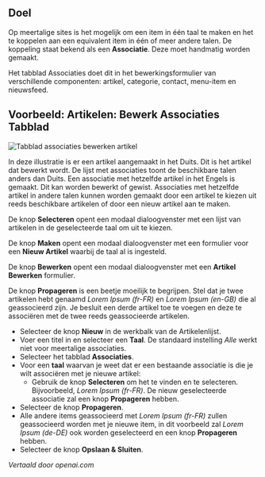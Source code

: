 <!-- Filename: Help4.x:Edit_Associations  / Display title: Bewerk Associaties -->

## Doel

Op meertalige sites is het mogelijk om een item in één taal te maken en
het te koppelen aan een equivalent item in één of meer andere talen. De koppeling
staat bekend als een **Associatie**. Deze moet handmatig worden gemaakt.

Het tabblad Associaties doet dit in het bewerkingsformulier van verschillende componenten: artikel,
categorie, contact, menu-item en nieuwsfeed.

## Voorbeeld: Artikelen: Bewerk Associaties Tabblad

![Tabblad associaties bewerken artikel](../../../nl/images/common-elements/articles-edit-association-tab.png)

In deze illustratie is er een artikel aangemaakt in het Duits. Dit is het artikel dat bewerkt wordt. De lijst met associaties toont de beschikbare talen anders dan Duits. Een associatie met hetzelfde artikel in het Engels is gemaakt. Dit kan worden bewerkt of gewist. Associaties met hetzelfde artikel in andere talen kunnen worden gemaakt door een artikel te kiezen uit reeds beschikbare artikelen of door een nieuw artikel aan te maken.

De knop **Selecteren** opent een modaal dialoogvenster met een lijst van artikelen in de geselecteerde taal om uit te kiezen.

De knop **Maken** opent een modaal dialoogvenster met een formulier voor een **Nieuw Artikel** waarbij de taal al is ingesteld.

De knop **Bewerken** opent een modaal dialoogvenster met een **Artikel Bewerken** formulier.

De knop **Propageren** is een beetje moeilijk te begrijpen. Stel dat je twee artikelen hebt genaamd *Lorem Ipsum (fr-FR)* en *Lorem Ipsum (en-GB)* die al geassocieerd zijn. Je besluit een derde artikel toe te voegen en deze te associëren met de twee reeds geassocieerde artikelen.

* Selecteer de knop **Nieuw** in de werkbalk van de Artikelenlijst.
* Voer een titel in en selecteer een **Taal**. De standaard instelling *Alle* werkt niet voor meertalige associaties.
* Selecteer het tabblad **Associaties**.
* Voor een **taal** waarvan je weet dat er een bestaande associatie is die je wilt associëren met je nieuwe artikel:
    * Gebruik de knop **Selecteren** om het te vinden en te selecteren. Bijvoorbeeld, *Lorem Ipsum (fr-FR)*. De nieuw geselecteerde associatie zal een knop **Propageren** hebben.
* Selecteer de knop **Propageren**.
* Alle andere items geassocieerd met *Lorem Ipsum (fr-FR)* zullen geassocieerd worden met je nieuwe item, in dit voorbeeld zal *Lorem Ipsum (de-DE)* ook worden geselecteerd en een knop **Propageren** hebben.
* Selecteer de knop **Opslaan & Sluiten**.

*Vertaald door openai.com*

